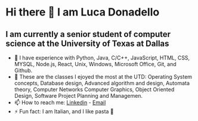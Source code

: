 # Hi there 👋 I am Luca Donadello
## I am currently a senior student of computer science at the University of Texas at Dallas

- 🔭 I have experience with Python, Java, C/C++, JavaScript, HTML, CSS, MYSQL, Node.js, React, Unix, Windows, Microsoft Office, Git, and Github.
- 🌱 These are the classes I ejoyed the most at the UTD: Operating System concepts, Database design, Advanced algorithm and design, Automata theory, Computer Networks
          Computer Graphics, Object Oriented Design, Software Project Planning and Managemen.
- 📫 How to reach me: [Linkedin](https://www.linkedin.com/in/lucadonadello99/) - [Email](luca.donadello99@gmail.com)
- ⚡ Fun fact: I am Italian, and I like pasta 🍝
